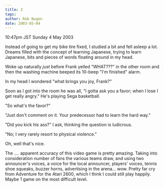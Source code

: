 ```yaml
---
title: Z
tags: 
author: Rob Nugen
date: 2003-05-04
---
```


<p class=date>10:47pm JST Sunday 4 May 2003</p>

<p>Instead of going to get my bike tire fixed, I studied a bit and
fell asleep a lot.  Dreams filled with the concept of learning
Japanese, trying to learn Japanese, bits and pieces of words floating
around in my head.</p>

<p>Woke up naturally <em>just</em> before Frank yelled "WHAT???" in
the other room and then the washing machine beeped its 10-beep "I'm
finished" alarm.</p>

<p>In my head I wondered "what brings you joy, Frank?"</p>

<p>Soon as I got into the room he was all, "I gotta ask you a favor;
when I lose I get really angry."  He's playing Sega basketball.</p>

<p>"So what's the favor?"</p>

<p>"Just don't comment on it.  Your predecessor had to learn the hard
way."</p>

<p>"Did you kick his ass?" I ask, thinking the question is ludicrous.</p>

<p>"No; I very rarely resort to physical violence."</p>

<p>Oh, well that's nice.</p>

<p>The .... apparent accuracy of this video game is pretty amazing.
Taking into consideration number of fans the various teams draw, and
using two announcer's voices, a voice for the local announcer,
players' voices, tennis shoe squeaks, buzzer horns, advertising in the
arena... wow.   Pretty far cry from Adventure for the Atari 2600,
which I think I could still play happily.  Maybe 1 game on the most
difficult level.</p>
